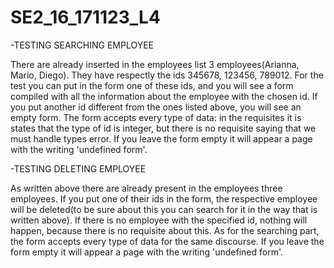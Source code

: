# SE2_16_171123_L4

-TESTING SEARCHING EMPLOYEE

There are already inserted in the employees list 3 employees(Arianna, Mario, Diego).
They have respectly the ids 345678, 123456, 789012.
For the test you can put in the form one of these ids, and you will see a form compiled with all the information about the employee with the chosen id.
If you put another id different from the ones listed above, you will see an empty form.
The form accepts every  type of data: in the requisites it is states that the type of id is integer, but there is no requisite saying that we must handle types error.
If you leave the form empty it will appear a page with the writing 'undefined form'.

-TESTING DELETING EMPLOYEE

As written above there are already present in the employees three employees.
If you put one of their ids in the form, the respective employee will be deleted(to be sure about this you can search for it in the way that is written above). If there is no employee with the specified id, nothing will happen, because there is no requisite about this.
As for the searching part, the form accepts every type of data for the same discourse.
If you leave the form empty it will appear a page with the writing 'undefined form'.